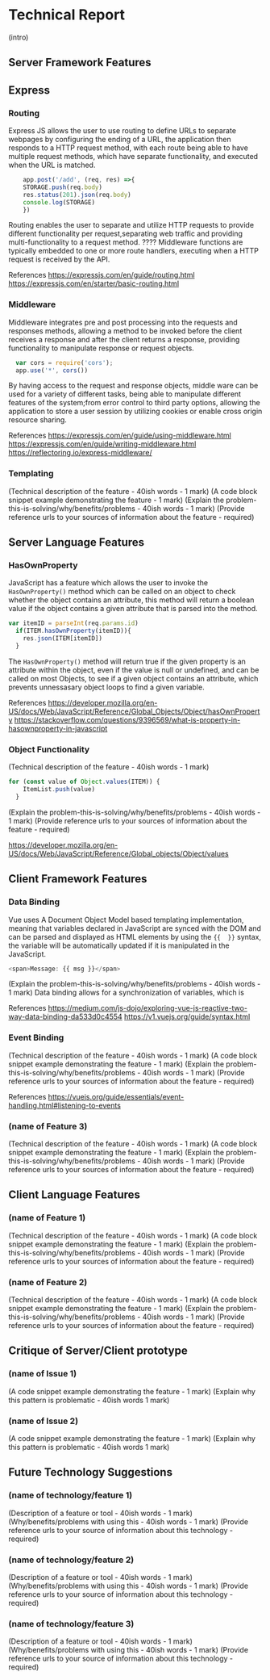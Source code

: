 Technical Report
================

(intro)


Server Framework Features
-------------------------
## Express

### Routing

Express JS allows the user to use routing to define URLs to separate webpages by configuring the ending of a URL, the application then responds to a HTTP request method, with each route being able to have multiple request methods, which have separate functionality, and executed when the URL is matched.

```js
    app.post('/add', (req, res) =>{
    STORAGE.push(req.body)
    res.status(201).json(req.body)
    console.log(STORAGE)
    })
```

Routing enables the user to separate and utilize HTTP requests to provide different functionality per request,separating web traffic and providing multi-functionality to a request method. ???? Middleware functions are typically embedded to one or more route handlers, executing when a HTTP request is received by the API.

References
https://expressjs.com/en/guide/routing.html
https://expressjs.com/en/starter/basic-routing.html


### Middleware 

Middleware integrates pre and post processing into the requests and responses methods, allowing a method to be invoked before the client receives a response and after the client returns a response, providing functionality to manipulate response or request objects.

```js
  var cors = require('cors');
  app.use('*', cors())
```

By having access to the request and response objects, middle ware can be used for a variety of different tasks, being able to manipulate different features of the system;from error control to third party options, allowing the application to store a user session by utilizing cookies or enable cross origin resource sharing.

References
https://expressjs.com/en/guide/using-middleware.html
https://expressjs.com/en/guide/writing-middleware.html
https://reflectoring.io/express-middleware/

### Templating

(Technical description of the feature - 40ish words - 1 mark)
(A code block snippet example demonstrating the feature - 1 mark)
(Explain the problem-this-is-solving/why/benefits/problems - 40ish words - 1 mark)
(Provide reference urls to your sources of information about the feature - required)


Server Language Features
-----------------------

### HasOwnProperty

JavaScript has a feature which allows the user to invoke the ```HasOwnProperty()``` method which can be called on an object to check whether the object contains an attribute, this method will return a boolean value if the object contains a given attribute that is parsed into the method.

```js
var itemID = parseInt(req.params.id)
  if(ITEM.hasOwnProperty(itemID)){
    res.json(ITEM[itemID])
  }
```
The ```HasOwnProperty()``` method will return true if the given property is an attribute within the object, even if the value is null or undefined, and can be called on most Objects, to see if a given object contains an attribute, which prevents unnessasary object loops to find a given variable.

References
https://developer.mozilla.org/en-US/docs/Web/JavaScript/Reference/Global_Objects/Object/hasOwnProperty
https://stackoverflow.com/questions/9396569/what-is-property-in-hasownproperty-in-javascript

### Object Functionality

(Technical description of the feature - 40ish words - 1 mark)

```js
for (const value of Object.values(ITEM)) {
    ItemList.push(value)
  }
```
(Explain the problem-this-is-solving/why/benefits/problems - 40ish words - 1 mark)
(Provide reference urls to your sources of information about the feature - required)

https://developer.mozilla.org/en-US/docs/Web/JavaScript/Reference/Global_objects/Object/values

Client Framework Features
-------------------------

### Data Binding

Vue uses A Document Object Model based templating implementation, meaning that variables declared in JavaScript are synced with the DOM and can be parsed and displayed as HTML elements by using the ```{{  }}``` syntax, the variable will be automatically updated if it is manipulated in the JavaScript.

```js
<span>Message: {{ msg }}</span>
```

(Explain the problem-this-is-solving/why/benefits/problems - 40ish words - 1 mark)
Data binding allows for a synchronization of variables, which is 

References
https://medium.com/js-dojo/exploring-vue-js-reactive-two-way-data-binding-da533d0c4554
https://v1.vuejs.org/guide/syntax.html

### Event Binding

(Technical description of the feature - 40ish words - 1 mark)
(A code block snippet example demonstrating the feature - 1 mark)
(Explain the problem-this-is-solving/why/benefits/problems - 40ish words - 1 mark)
(Provide reference urls to your sources of information about the feature - required)

References
https://vuejs.org/guide/essentials/event-handling.html#listening-to-events

### (name of Feature 3)

(Technical description of the feature - 40ish words - 1 mark)
(A code block snippet example demonstrating the feature - 1 mark)
(Explain the problem-this-is-solving/why/benefits/problems - 40ish words - 1 mark)
(Provide reference urls to your sources of information about the feature - required)


Client Language Features
------------------------

### (name of Feature 1)

(Technical description of the feature - 40ish words - 1 mark)
(A code block snippet example demonstrating the feature - 1 mark)
(Explain the problem-this-is-solving/why/benefits/problems - 40ish words - 1 mark)
(Provide reference urls to your sources of information about the feature - required)

### (name of Feature 2)

(Technical description of the feature - 40ish words - 1 mark)
(A code block snippet example demonstrating the feature - 1 mark)
(Explain the problem-this-is-solving/why/benefits/problems - 40ish words - 1 mark)
(Provide reference urls to your sources of information about the feature - required)


Critique of Server/Client prototype
---------------------

### (name of Issue 1)

(A code snippet example demonstrating the feature - 1 mark)
(Explain why this pattern is problematic - 40ish words 1 mark)

### (name of Issue 2)

(A code snippet example demonstrating the feature - 1 mark)
(Explain why this pattern is problematic - 40ish words 1 mark)


Future Technology Suggestions
-----------------------------

### (name of technology/feature 1)

(Description of a feature or tool - 40ish words - 1 mark)
(Why/benefits/problems with using this - 40ish words - 1 mark)
(Provide reference urls to your source of information about this technology - required)


### (name of technology/feature 2)

(Description of a feature or tool - 40ish words - 1 mark)
(Why/benefits/problems with using this - 40ish words - 1 mark)
(Provide reference urls to your source of information about this technology - required)


### (name of technology/feature 3)

(Description of a feature or tool - 40ish words - 1 mark)
(Why/benefits/problems with using this - 40ish words - 1 mark)
(Provide reference urls to your source of information about this technology - required)
